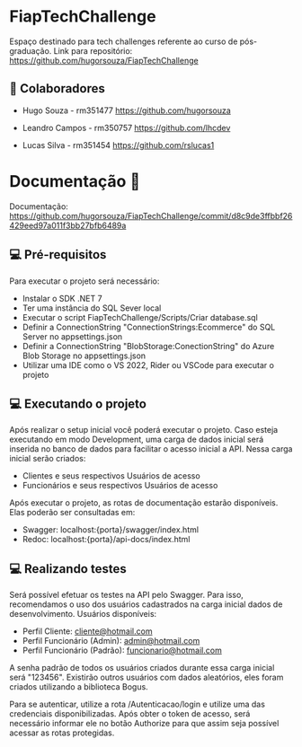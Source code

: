 # FiapTechChallenge
Espaço destinado para tech challenges referente ao curso de pós-graduação.
Link para repositório: https://github.com/hugorsouza/FiapTechChallenge

## 🤝 Colaboradores
* Hugo Souza - rm351477
https://github.com/hugorsouza

* Leandro Campos - rm350757
https://github.com/lhcdev

* Lucas Silva - rm351454
https://github.com/rslucas1

# Documentação 📜

Documentação: https://github.com/hugorsouza/FiapTechChallenge/commit/d8c9de3ffbbf26429eed97a011f3bb27bfb6489a

## 💻 Pré-requisitos

Para executar o projeto será necessário:

* Instalar o SDK .NET 7
* Ter uma instância do SQL Sever local
* Executar o script FiapTechChallenge/Scripts/Criar database.sql
* Definir a ConnectionString "ConnectionStrings:Ecommerce" do SQL Server no appsettings.json
* Definir a ConnectionString "BlobStorage:ConectionString" do Azure Blob Storage no appsettings.json
* Utilizar uma IDE como o VS 2022, Rider ou VSCode para executar o projeto

## 💻 Executando o projeto
Após realizar o setup inicial você poderá executar o projeto. Caso esteja executando em modo Development, uma carga de dados inicial será inserida no banco de dados para facilitar o acesso inicial a API.
Nessa carga inicial serão criados:
* Clientes e seus respectivos Usuários de acesso
* Funcionários e seus respectivos Usuários de acesso

Após executar o projeto, as rotas de documentação estarão disponíveis. Elas poderão ser consultadas em:
* Swagger: localhost:{porta}/swagger/index.html
* Redoc: localhost:{porta}/api-docs/index.html

## 💻 Realizando testes
Será possível efetuar os testes na API pelo Swagger. Para isso, recomendamos o uso dos usuários cadastrados na carga inicial dados de desenvolvimento.
Usuários disponíveis:
* Perfil Cliente: cliente@hotmail.com
* Perfil Funcionário (Admin): admin@hotmail.com
* Perfil Funcionário (Padrão): funcionario@hotmail.com
  
A senha padrão de todos os usuários criados durante essa carga inicial será "123456". Existirão outros usuários com dados aleatórios, eles foram criados utilizando a biblioteca Bogus.

Para se autenticar, utilize a rota /Autenticacao/login e utilize uma das credenciais disponibilizadas. Após obter o token de acesso, será necessário informar ele no botão Authorize para que assim seja possível acessar as rotas protegidas.


